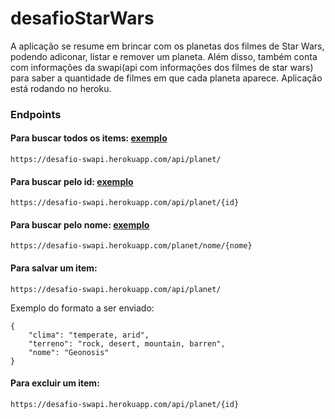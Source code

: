 # desafioStarWars
A aplicação se resume em brincar com os planetas dos filmes de Star Wars, podendo adiconar, listar e remover um planeta. Além disso, também conta com informações da swapi(api com informações dos filmes de star wars) para saber a quantidade de filmes em que cada planeta aparece.
Aplicação está rodando no heroku.
### Endpoints
#### Para buscar todos os items: [exemplo](https://desafio-swapi.herokuapp.com/api/planet)
```
https://desafio-swapi.herokuapp.com/api/planet/
```
#### Para buscar pelo id: [exemplo](https://desafio-swapi.herokuapp.com/api/planet/946358d2-bee1-439c-98b1-b96fe4bc3aa6) 
```
https://desafio-swapi.herokuapp.com/api/planet/{id}
```
#### Para buscar pelo nome: [exemplo](https://desafio-swapi.herokuapp.com/api/planet/nome/Alderaan) 
```
https://desafio-swapi.herokuapp.com/planet/nome/{nome}
```
#### Para salvar um item:
```
https://desafio-swapi.herokuapp.com/api/planet/
```
Exemplo do formato a ser enviado:
```
{
	"clima": "temperate, arid",
	"terreno": "rock, desert, mountain, barren",
	"nome": "Geonosis"
}
```
#### Para excluir um item:
```
https://desafio-swapi.herokuapp.com/api/planet/{id}
```
